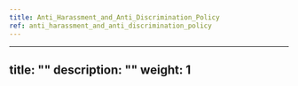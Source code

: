 ```yaml
---
title: Anti_Harassment_and_Anti_Discrimination_Policy
ref: anti_harassment_and_anti_discrimination_policy
---
```

---
title: ""
description: ""
weight: 1
---